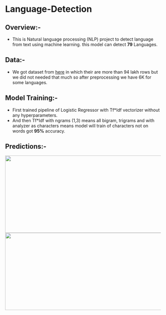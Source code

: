 # Language-Detection

## Overview:-

* This is Natural language processing (NLP) project to detect language from text using machine learning. this model can detect 
**79** Languages.

## Data:-

* We got dataset from [here](https://downloads.tatoeba.org/exports/) in which their are more than 94 lakh rows but we did not needed that much so after preprocessing we 
have 6K for some languages.

## Model Training:-

* First trained pipeline of Logistic Regressor with Tf*Idf vectorizer without any hyperparameters.
* And then Tf*Idf with ngrams (1,3) means all bigram, trigrams and with analyzer as characters means model will train of characters not on words got **95%** accuracy.

## Predictions:-

<img src="https://user-images.githubusercontent.com/75840165/118815668-0e255200-b8cf-11eb-907b-da2e4a30c3d6.jpg" height=250 width=550>
<img src="https://user-images.githubusercontent.com/75840165/118815661-0bc2f800-b8cf-11eb-9aba-650a61aad6fc.jpg" height=250 width=550>
